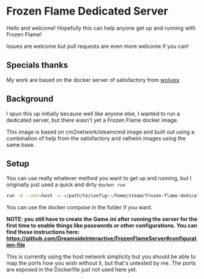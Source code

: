 # Frozen Flame Dedicated Server

Hello and welcome! Hopefully this can help anyone get up and running with Frozen Flame!

Issues are welcome but pull requests are even more welcome if you can!

## Specials thanks

My work are based on the docker server of satisfactory from [wolveix](https://github.com/wolveix/satisfactory-server)

## Background

I spun this up initially because well like anyone else, I wanted to run a dedicated server, but there wasn't yet a Frozen Flame docker image.

This image is based on cm2network/steamcmd image and built out using a combination of help from the satisfactory and valheim images using the same base.

## Setup

You can use really whatever method you want to get up and running, but I originally just used a quick and dirty `docker run`

```sh
run -d --net=host -v </path/to/config>:/home/steam/frozen-flame-dedicated/FrozenFlame/Saved --name=frozen-flame-dedicated ghcr.io/ragingdave/frozen-flame-docker:main 
```

You can use the docker compose in the folder if you want.

**NOTE: you still have to create the Game.ini after running the server for the first time to enable things like passwords or other configurations. You can find those instructions here: https://github.com/DreamsideInteractive/FrozenFlameServer#configuration-file**


This is currently using the host network simplicity but you should be able to map the ports how you wish without it, but that's untested by me. The ports are exposed in the Dockerfile just not used here yet.
